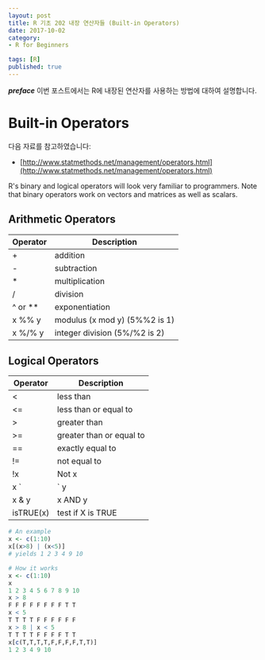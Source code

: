 ```yaml
---
layout: post  
title: R 기초 202 내장 연산자들 (Built-in Operators)  
date: 2017-10-02  
category:
- R for Beginners  

tags: [R]  
published: true  
---
```


***preface*** 이번 포스트에서는 R에 내장된 연산자를 사용하는 방법에 대하여 설명합니다.

# Built-in Operators

다음 자료를 참고하였습니다:  
- [http://www.statmethods.net/management/operators.html](http://www.statmethods.net/management/operators.html)

R's binary and logical operators will look very familiar to programmers. Note that binary operators work on vectors and matrices as well as scalars.

## Arithmetic Operators

Operator | Description
---------|-------------
+	       | addition
-	       | subtraction
*	       | multiplication
/	       | division
^ or **	 | exponentiation
x %% y	 | modulus (x mod y) (5%%2 is 1)
x %/% y	 | integer division (5%/%2 is 2)


## Logical Operators

Operator  | Description
--------- |-------------
<	        |less than
<=	      |less than or equal to
>	        |greater than
>=	      |greater than or equal to
==	      |exactly equal to
!=	      |not equal to
!x	      |Not x
x `|` y	  |x OR y
x & y	    |x AND y
isTRUE(x)	|test if X is TRUE


```r
# An example
x <- c(1:10)
x[(x>8) | (x<5)]
# yields 1 2 3 4 9 10

# How it works
x <- c(1:10)
x
1 2 3 4 5 6 7 8 9 10
x > 8
F F F F F F F F T T
x < 5
T T T T F F F F F F
x > 8 | x < 5
T T T T F F F F T T
x[c(T,T,T,T,F,F,F,F,T,T)]
1 2 3 4 9 10
```
